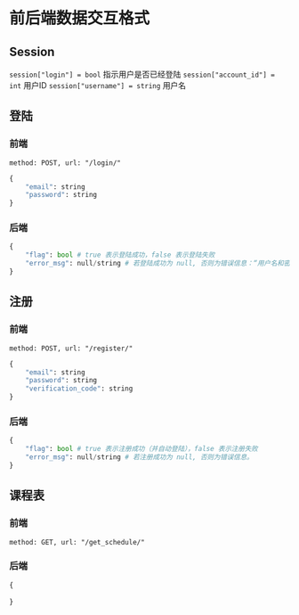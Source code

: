 # 前后端数据交互格式

## Session
`session["login"] = bool` 指示用户是否已经登陆
`session["account_id"] = int` 用户ID
`session["username"] = string` 用户名

## 登陆

### 前端
`method: POST, url: "/login/"`

```python
{
    "email": string
    "password": string
}
```

### 后端

```python
{
    "flag": bool # true 表示登陆成功，false 表示登陆失败
    "error_msg": null/string # 若登陆成功为 null, 否则为错误信息：“用户名和密码错误”表示用户名或密码错误；
}
```

## 注册

### 前端
`method: POST, url: "/register/"`

```python
{
    "email": string
    "password": string
    "verification_code": string
}
```

### 后端
```python
{
    "flag": bool # true 表示注册成功（并自动登陆），false 表示注册失败
    "error_msg": null/string # 若注册成功为 null, 否则为错误信息。
}
```

## 课程表

### 前端
`method: GET, url: "/get_schedule/"`

### 后端

```python
{
    
}
```